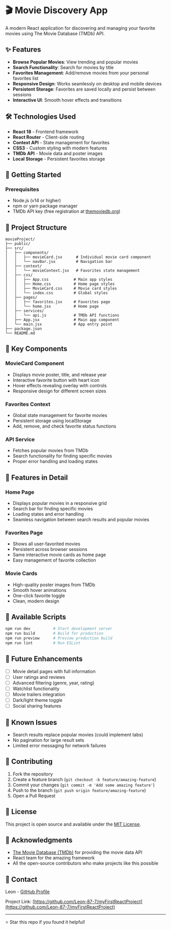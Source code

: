 # 🎬 Movie Discovery App

A modern React application for discovering and managing your favorite movies using The Movie Database (TMDb) API.

## ✨ Features

- **Browse Popular Movies**: View trending and popular movies
- **Search Functionality**: Search for movies by title
- **Favorites Management**: Add/remove movies from your personal favorites list
- **Responsive Design**: Works seamlessly on desktop and mobile devices
- **Persistent Storage**: Favorites are saved locally and persist between sessions
- **Interactive UI**: Smooth hover effects and transitions

## 🛠️ Technologies Used

- **React 18** - Frontend framework
- **React Router** - Client-side routing
- **Context API** - State management for favorites
- **CSS3** - Custom styling with modern features
- **TMDb API** - Movie data and poster images
- **Local Storage** - Persistent favorites storage

## 🚀 Getting Started

### Prerequisites

- Node.js (v14 or higher)
- npm or yarn package manager
- TMDb API key (free registration at [themoviedb.org](https://www.themoviedb.org/))

## 📁 Project Structure

```
movieProject/
├── public/
├── src/
│   ├── components/
│   │   ├── movieCard.jsx      # Individual movie card component
│   │   └── navBar.jsx         # Navigation bar
│   ├── context/
│   │   └── movieContext.jsx   # Favorites state management
│   ├── css/
│   │   ├── App.css           # Main app styles
│   │   ├── Home.css          # Home page styles
│   │   ├── MovieCard.css     # Movie card styles
│   │   └── index.css         # Global styles
│   ├── pages/
│   │   ├── favorites.jsx     # Favorites page
│   │   └── home.jsx          # Home page
│   ├── services/
│   │   └── api.js            # TMDb API functions
│   ├── App.jsx               # Main app component
│   └── main.jsx              # App entry point
├── package.json
└── README.md
```

## 🎯 Key Components

### MovieCard Component

- Displays movie poster, title, and release year
- Interactive favorite button with heart icon
- Hover effects revealing overlay with controls
- Responsive design for different screen sizes

### Favorites Context

- Global state management for favorite movies
- Persistent storage using localStorage
- Add, remove, and check favorite status functions

### API Service

- Fetches popular movies from TMDb
- Search functionality for finding specific movies
- Proper error handling and loading states

## 🎨 Features in Detail

### Home Page

- Displays popular movies in a responsive grid
- Search bar for finding specific movies
- Loading states and error handling
- Seamless navigation between search results and popular movies

### Favorites Page

- Shows all user-favorited movies
- Persistent across browser sessions
- Same interactive movie cards as home page
- Easy management of favorite collection

### Movie Cards

- High-quality poster images from TMDb
- Smooth hover animations
- One-click favorite toggle
- Clean, modern design

## 🔧 Available Scripts

```bash
npm run dev          # Start development server
npm run build        # Build for production
npm run preview      # Preview production build
npm run lint         # Run ESLint
```

## 🌟 Future Enhancements

- [ ] Movie detail pages with full information
- [ ] User ratings and reviews
- [ ] Advanced filtering (genre, year, rating)
- [ ] Watchlist functionality
- [ ] Movie trailers integration
- [ ] Dark/light theme toggle
- [ ] Social sharing features

## 🐛 Known Issues

- Search results replace popular movies (could implement tabs)
- No pagination for large result sets
- Limited error messaging for network failures

## 🤝 Contributing

1. Fork the repository
2. Create a feature branch (`git checkout -b feature/amazing-feature`)
3. Commit your changes (`git commit -m 'Add some amazing feature'`)
4. Push to the branch (`git push origin feature/amazing-feature`)
5. Open a Pull Request

## 📝 License

This project is open source and available under the [MIT License](LICENSE).

## 🙏 Acknowledgments

- [The Movie Database (TMDb)](https://www.themoviedb.org/) for providing the movie data API
- React team for the amazing framework
- All the open-source contributors who make projects like this possible

## 📧 Contact

Leon - [GitHub Profile](https://github.com/Leon-87-7)

Project Link: [https://github.com/Leon-87-7/myFirstReactProject](https://github.com/Leon-87-7/myFirstReactProject)

---

⭐ Star this repo if you found it helpful!
